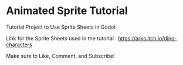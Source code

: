 # Animated Sprite Tutorial
Tutorial Project to Use Sprite Sheets in Godot

Link for the Sprite Sheets used in the tutorial : https://arks.itch.io/dino-characters

Make sure to Like, Comment, and Subscribe!
